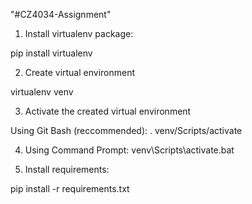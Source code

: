 "#CZ4034-Assignment"

1. Install virtualenv package:

pip install virtualenv

2. Create virtual environment

virtualenv venv

3. Activate the created virtual environment

Using Git Bash (reccommended):
. venv/Scripts/activate

4. Using Command Prompt:
venv\Scripts\activate.bat

5. Install requirements:

pip install -r requirements.txt
